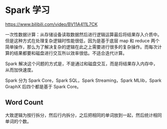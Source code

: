 # Spark 学习

https://www.bilibili.com/video/BV11A411L7CK

一次性数据计算：从存储设备读取数据然后进行逻辑运算最后将结果存入介质中。但是这种方式在处理复杂逻辑时性能很低，因为是基于底层 map 和 reduce 两个简单操作，那么为了解决复杂的逻辑在此之上需要进行很多的复杂操作。而每次计算的结果都要和磁盘进行交互所以效率很低。不适合迭代计算。

Spark 解决这个问题的方式是，不是通过和磁盘交互，而是将结果存入内存中，从而加快速度。

Spark 分为 Spark Core，Spark SQL，Spark Streaming，Spark MLlib，Spark GraphX 后四个都是基于 Spark Core。

## Word Count

大致逻辑为按行拆分，然后行内拆分，之后把相同的单词放到一起，然后统计相同单词的个数。